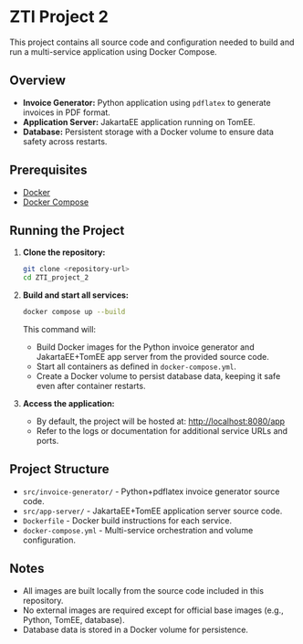 # ZTI Project 2

This project contains all source code and configuration needed to build and run a multi-service application using Docker Compose.

## Overview

- **Invoice Generator:** Python application using `pdflatex` to generate invoices in PDF format.
- **Application Server:** JakartaEE application running on TomEE.
- **Database:** Persistent storage with a Docker volume to ensure data safety across restarts.

## Prerequisites

- [Docker](https://www.docker.com/get-started)
- [Docker Compose](https://docs.docker.com/compose/)

## Running the Project

1. **Clone the repository:**
    ```bash
    git clone <repository-url>
    cd ZTI_project_2
    ```

2. **Build and start all services:**
    ```bash
    docker compose up --build
    ```

    This command will:
    - Build Docker images for the Python invoice generator and JakartaEE+TomEE app server from the provided source code.
    - Start all containers as defined in `docker-compose.yml`.
    - Create a Docker volume to persist database data, keeping it safe even after container restarts.

3. **Access the application:**
    - By default, the project will be hosted at: [http://localhost:8080/app](http://localhost:8080/app)
    - Refer to the logs or documentation for additional service URLs and ports.

## Project Structure

- `src/invoice-generator/` - Python+pdflatex invoice generator source code.
- `src/app-server/` - JakartaEE+TomEE application server source code.
- `Dockerfile` - Docker build instructions for each service.
- `docker-compose.yml` - Multi-service orchestration and volume configuration.

## Notes

- All images are built locally from the source code included in this repository.
- No external images are required except for official base images (e.g., Python, TomEE, database).
- Database data is stored in a Docker volume for persistence.
